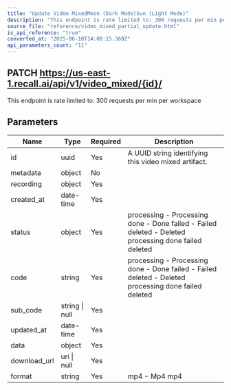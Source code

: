 ```yaml
---
title: "Update Video MixedMoon (Dark Mode)Sun (Light Mode)"
description: "This endpoint is rate limited to: 300 requests per min per workspace"
source_file: "reference/video_mixed_partial_update.html"
is_api_reference: "true"
converted_at: "2025-06-10T14:00:15.360Z"
api_parameters_count: "11"
---
```

## PATCH https://us-east-1.recall.ai/api/v1/video_mixed/{id}/

This endpoint is rate limited to: 300 requests per min per workspace

## Parameters

| Name | Type | Required | Description |
| --- | --- | --- | --- |
| id | uuid | Yes | A UUID string identifying this video mixed artifact. |
| metadata | object | No |  |
| recording | object | Yes |  |
| created_at | date-time | Yes |  |
| status | object | Yes | processing - Processing done - Done failed - Failed deleted - Deleted  processing done failed deleted |
| code | string | Yes | processing - Processing done - Done failed - Failed deleted - Deleted  processing done failed deleted |
| sub_code | string \| null | Yes |  |
| updated_at | date-time | Yes |  |
| data | object | Yes |  |
| download_url | uri \| null | Yes |  |
| format | string | Yes | mp4 - Mp4  mp4 |
